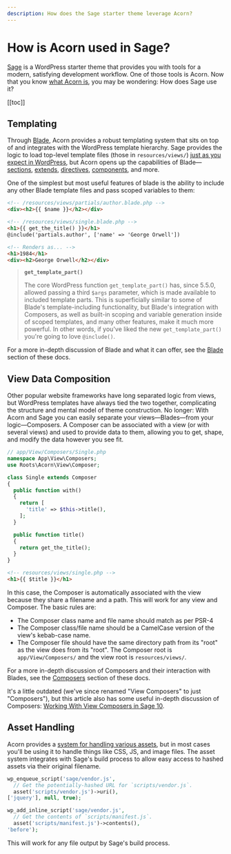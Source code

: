 ```yaml
---
description: How does the Sage starter theme leverage Acorn?
---
```


# How is Acorn used in Sage?

[Sage](https://roots.io/sage/) is a WordPress starter theme that provides you with tools for a modern, satisfying development workflow. One of those tools is Acorn. Now that you know [what Acorn is](/acorn/2.x/what-is-acorn), you may be wondering: How does Sage use it?

[[toc]]

## Templating

Through [Blade](https://laravel.com/docs/8.x/blade), Acorn provides a robust templating system that sits on top of and integrates with the WordPress template hierarchy. Sage provides the logic to load top-level template files (those in `resources/views/`) [just as you expect in WordPress](https://developer.wordpress.org/themes/basics/template-hierarchy/), but Acorn opens up the capabilities of Blade—[sections](https://laravel.com/docs/8.x/blade#defining-a-layout), [extends](https://laravel.com/docs/8.x/blade#extending-a-layout), [directives](https://laravel.com/docs/8.x/blade#blade-directives), [components](https://laravel.com/docs/8.x/blade#components), and more. 

One of the simplest but most useful features of blade is the ability to include any other Blade template files and pass scoped variables to them:

```html
<!-- /resources/views/partials/author.blade.php -->
<div><h2>{{ $name }}</h2></div>

<!-- /resources/views/single.blade.php -->
<h1>{{ get_the_title() }}</h1>
@include('partials.author', ['name' => 'George Orwell'])

<!-- Renders as... -->
<h1>1984</h1>
<div><h2>George Orwell</h2></div>
```

> **`get_template_part()`**
>
> The core WordPress function `get_template_part()` has, since 5.5.0, allowed passing a third `$args` parameter, which is made available to included template parts. This is superficially similar to some of Blade's template-including functionality, but Blade's integration with Composers, as well as built-in scoping and variable generation inside of scoped templates, and many other features, make it much more powerful. In other words, if you've liked the new `get_template_part()` you're going to love `@include()`.

For a more in-depth discussion of Blade and what it can offer, see the [Blade](/acorn/2.x/blade) section of these docs.

## View Data Composition

Other popular website frameworks have long separated logic from views, but WordPress templates have always tied the two together, complicating the structure and mental model of theme construction. No longer: With Acorn and Sage you can easily separate your views—Blades—from your logic—Composers. A Composer can be associated with a view (or with several views) and used to provide data to them, allowing you to get, shape, and modify the data however you see fit.

```php
// app/View/Composers/Single.php
namespace App\View\Composers;
use Roots\Acorn\View\Composer;

class Single extends Composer
{
  public function with()
  {
    return [
      'title' => $this->title(),
    ];
  }

  public function title()
  {
    return get_the_title();
  }
}
```

```html
<!-- resources/views/single.php -->
<h1>{{ $title }}</h1>
```

In this case, the Composer is automatically associated with the view because they share a filename and a path. This will work for any view and Composer. The basic rules are:

- The Composer class name and file name should match as per PSR-4
- The Composer class/file name should be a CamelCase version of the view's kebab-case name.
- The Composer file should have the same directory path from its "root" as the view does from its "root". The Composer root is `app/View/Composers/` and the view root is `resources/views/`.

For a more in-depth discussion of Composers and their interaction with Blades, see the [Composers](/acorn/2.x/blade/composer) section of these docs.

It's a little outdated (we've since renamed "View Composers" to just "Composers"), but this article also has some useful in-depth discussion of Composers: [Working With View Composers in Sage 10](https://roots.io/working-with-composers-in-sage-10/).

## Asset Handling

Acorn provides a [system for handling various assets](https://github.com/roots/acorn/tree/main/src/Roots/Acorn/Assets), but in most cases you'll be using it to handle things like CSS, JS, and image files. The asset system integrates with Sage's build process to allow easy access to hashed assets via their original filename. 

```php
wp_enqueue_script('sage/vendor.js', 
  // Get the potentially-hashed URL for `scripts/vendor.js`.
  asset('scripts/vendor.js')->uri(), 
['jquery'], null, true);

wp_add_inline_script('sage/vendor.js', 
  // Get the contents of `scripts/manifest.js`.
  asset('scripts/manifest.js')->contents(), 
'before');
```

This will work for any file output by Sage's build process.

